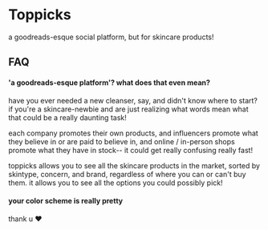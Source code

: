# Toppicks

a goodreads-esque social platform, but for skincare products!



## FAQ

#### 'a goodreads-esque platform'? what does that even mean?

have you ever needed a new cleanser, say, and didn't know where to start?
if you're a skincare-newbie and are just realizing what words mean what
that could be a really daunting task!

each company promotes their own products, and influencers promote what
they believe in or are paid to believe in, and online / in-person 
shops promote what they have in stock-- it could get really confusing really fast!

toppicks allows you to see all the skincare products in the market, sorted by 
skintype, concern, and brand, regardless of where you can or can't buy them. it allows
you to see all the options you could possibly pick!

#### your color scheme is really pretty  

thank u ❤

